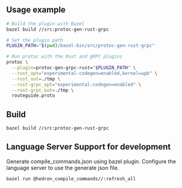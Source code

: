 ## Usage example
```sh
# Build the plugin with Bazel
bazel build //src:protoc-gen-rust-grpc

# Set the plugin path
PLUGIN_PATH="$(pwd)/bazel-bin/src/protoc-gen-rust-grpc"

# Run protoc with the Rust and gRPC plugins
protoc \
  --plugin=protoc-gen-grpc-rust="$PLUGIN_PATH" \
  --rust_opt="experimental-codegen=enabled,kernel=upb" \
  --rust_out=./tmp \
  --rust-grpc_opt="experimental-codegen=enabled" \
  --rust-grpc_out=./tmp \
  routeguide.proto
```

## Build
```sh
bazel build //src:protoc-gen-rust-grpc
```

## Language Server Support for development
Generate compile_commands.json using bazel plugin. Configure the language
server to use the generate json file.
```sh
bazel run @hedron_compile_commands//:refresh_all
```
